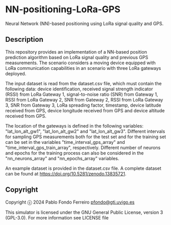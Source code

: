 # NN-positioning-LoRa-GPS

Neural Network (NN)-based positioning using LoRa signal quality and GPS.

## Description

This repository provides an implementation of a NN-based position prediction algorithm based on LoRa signal quality and previous GPS measurements. The scenario considers a moving device equipped with LoRa communication capabilities in an scenario with three LoRa gateways deployed.

The input dataset is read from the dataset.csv file, which must contain the following data: device identification, received signal strength indicator (RSSI) from LoRa Gateway 1, signal-to-noise ratio (SNR) from Gateway 1, RSSI from LoRa Gateway 2, SNR from Gateway 2, RSSI from LoRa Gateway 3, SNR from Gateway 3, LoRa spreading factor, timestamp, device latitude received from GPS, device longitude received from GPS and device altitude received from GPS.

The location of the gateways is defined in the following variables: "lat_lon_alt_gw1", "lat_lon_alt_gw2" and "lat_lon_alt_gw3". Different intervals for sampling GPS measurements both for the test set and for the training set can be set in the variables "time_interval_gps_array" and "time_interval_gps_train_array", respectively. Different number of neurons and epochs for the training process can also be considered in the "nn_neurons_array" and "nn_epochs_array" variables.

An example dataset is provided in the dataset.csv file. A complete dataset can be found at https://doi.org/10.5281/zenodo.13835721.

## Copyright

Copyright ⓒ 2024 Pablo Fondo Ferreiro <pfondo@gti.uvigo.es>

This simulator is licensed under the GNU General Public License, version 3 (GPL-3.0). For more information see LICENSE file
